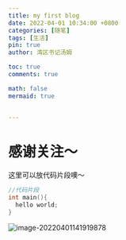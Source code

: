 ```yaml
---
title: my first blog
date: 2022-04-01 10:34:00 +0800
categories: [随笔]
tags: [生活]
pin: true
author: 湾区书记汤姆

toc: true
comments: true

math: false
mermaid: true


---
```


# 感谢关注～ 


这里可以放代码片段噢～
```c++
//代码片段
int main(){
  hello world;
}
```

![image-20220401141919878](D:\GitHub\space32c.github.io\assets\blog_res\2021-04-01-my-blog.assets\image-20220401141919878.png)